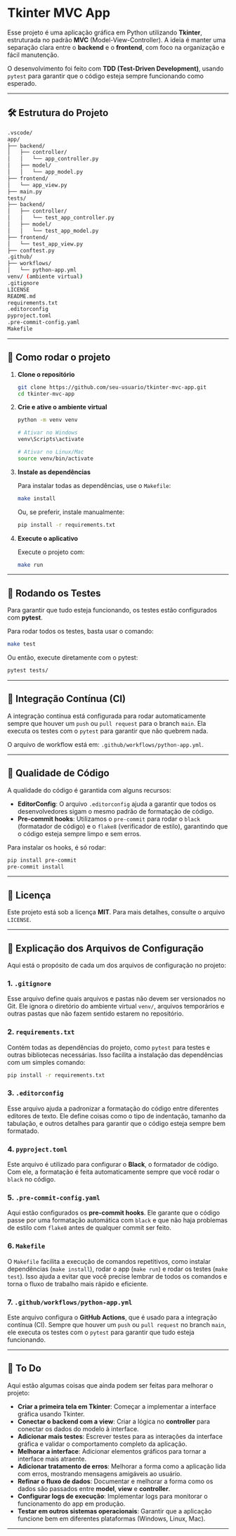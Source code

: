 # Tkinter MVC App

Esse projeto é uma aplicação gráfica em Python utilizando **Tkinter**, estruturada no padrão **MVC** (Model-View-Controller). A ideia é manter uma separação clara entre o **backend** e o **frontend**, com foco na organização e fácil manutenção.

O desenvolvimento foi feito com **TDD (Test-Driven Development)**, usando `pytest` para garantir que o código esteja sempre funcionando como esperado.

---

## 🛠 Estrutura do Projeto

```bash
.vscode/
app/
├── backend/
│   ├── controller/
│   │   └── app_controller.py
│   ├── model/
│   │   └── app_model.py
├── frontend/
│   └── app_view.py
├── main.py
tests/
├── backend/
│   ├── controller/
│   │   └── test_app_controller.py
│   ├── model/
│   │   └── test_app_model.py
├── frontend/
│   └── test_app_view.py
├── conftest.py
.github/
├── workflows/
│   └── python-app.yml
venv/ (ambiente virtual)
.gitignore
LICENSE
README.md
requirements.txt
.editorconfig
pyproject.toml
.pre-commit-config.yaml
Makefile
```

---

## 🚀 Como rodar o projeto

1. **Clone o repositório**

    ```bash
    git clone https://github.com/seu-usuario/tkinter-mvc-app.git
    cd tkinter-mvc-app
    ```

2. **Crie e ative o ambiente virtual**

    ```bash
    python -m venv venv

    # Ativar no Windows
    venv\Scripts\activate

    # Ativar no Linux/Mac
    source venv/bin/activate
    ```

3. **Instale as dependências**

    Para instalar todas as dependências, use o `Makefile`:

    ```bash
    make install
    ```

    Ou, se preferir, instale manualmente:

    ```bash
    pip install -r requirements.txt
    ```

4. **Execute o aplicativo**

    Execute o projeto com:

    ```bash
    make run
    ```

---

## 🧪 Rodando os Testes

Para garantir que tudo esteja funcionando, os testes estão configurados com **pytest**.

Para rodar todos os testes, basta usar o comando:

```bash
make test
```

Ou então, execute diretamente com o pytest:

```bash
pytest tests/
```

---

## 🔄 Integração Contínua (CI)

A integração contínua está configurada para rodar automaticamente sempre que houver um `push` ou `pull request` para o branch `main`. Ela executa os testes com o `pytest` para garantir que não quebrem nada.

O arquivo de workflow está em: `.github/workflows/python-app.yml`.

---

## 🧹 Qualidade de Código

A qualidade do código é garantida com alguns recursos:

- **EditorConfig**: O arquivo `.editorconfig` ajuda a garantir que todos os desenvolvedores sigam o mesmo padrão de formatação de código.
- **Pre-commit hooks**: Utilizamos o `pre-commit` para rodar o `black` (formatador de código) e o `flake8` (verificador de estilo), garantindo que o código esteja sempre limpo e sem erros.

Para instalar os hooks, é só rodar:

```bash
pip install pre-commit
pre-commit install
```

---

## 📜 Licença

Este projeto está sob a licença **MIT**. Para mais detalhes, consulte o arquivo `LICENSE`.

---

## 📄 Explicação dos Arquivos de Configuração

Aqui está o propósito de cada um dos arquivos de configuração no projeto:

### 1. **`.gitignore`**

Esse arquivo define quais arquivos e pastas não devem ser versionados no Git. Ele ignora o diretório do ambiente virtual `venv/`, arquivos temporários e outras pastas que não fazem sentido estarem no repositório.

### 2. **`requirements.txt`**

Contém todas as dependências do projeto, como `pytest` para testes e outras bibliotecas necessárias. Isso facilita a instalação das dependências com um simples comando:

```bash
pip install -r requirements.txt
```

### 3. **`.editorconfig`**

Esse arquivo ajuda a padronizar a formatação do código entre diferentes editores de texto. Ele define coisas como o tipo de indentação, tamanho da tabulação, e outros detalhes para garantir que o código esteja sempre bem formatado.

### 4. **`pyproject.toml`**

Este arquivo é utilizado para configurar o **Black**, o formatador de código. Com ele, a formatação é feita automaticamente sempre que você rodar o `black` no código.

### 5. **`.pre-commit-config.yaml`**

Aqui estão configurados os **pre-commit hooks**. Ele garante que o código passe por uma formatação automática com `black` e que não haja problemas de estilo com `flake8` antes de qualquer commit ser feito.

### 6. **`Makefile`**

O `Makefile` facilita a execução de comandos repetitivos, como instalar dependências (`make install`), rodar o app (`make run`) e rodar os testes (`make test`). Isso ajuda a evitar que você precise lembrar de todos os comandos e torna o fluxo de trabalho mais rápido e eficiente.

### 7. **`.github/workflows/python-app.yml`**

Este arquivo configura o **GitHub Actions**, que é usado para a integração contínua (CI). Sempre que houver um `push` ou `pull request` no branch `main`, ele executa os testes com o `pytest` para garantir que tudo esteja funcionando.

---

## 📌 To Do

Aqui estão algumas coisas que ainda podem ser feitas para melhorar o projeto:

- **Criar a primeira tela em Tkinter**: Começar a implementar a interface gráfica usando Tkinter.
- **Conectar o backend com a view**: Criar a lógica no **controller** para conectar os dados do modelo à interface.
- **Adicionar mais testes**: Escrever testes para as interações da interface gráfica e validar o comportamento completo da aplicação.
- **Melhorar a interface**: Adicionar elementos gráficos para tornar a interface mais atraente.
- **Adicionar tratamento de erros**: Melhorar a forma como a aplicação lida com erros, mostrando mensagens amigáveis ao usuário.
- **Refinar o fluxo de dados**: Documentar e melhorar a forma como os dados são passados entre **model**, **view** e **controller**.
- **Configurar logs de execução**: Implementar logs para monitorar o funcionamento do app em produção.
- **Testar em outros sistemas operacionais**: Garantir que a aplicação funcione bem em diferentes plataformas (Windows, Linux, Mac).

---
